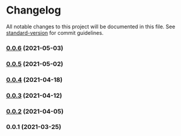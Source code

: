# Changelog

All notable changes to this project will be documented in this file. See [standard-version](https://github.com/conventional-changelog/standard-version) for commit guidelines.

### [0.0.6](https://github.com/petehanssens/dataengconf/compare/v0.0.5...v0.0.6) (2021-05-03)

### [0.0.5](https://github.com/petehanssens/dataengconf/compare/v0.0.4...v0.0.5) (2021-05-02)

### [0.0.4](https://github.com/petehanssens/dataengconf/compare/v0.0.2...v0.0.4) (2021-04-18)

### [0.0.3](https://github.com/petehanssens/dataengconf/compare/v0.0.2...v0.0.3) (2021-04-12)

### [0.0.2](https://github.com/petehanssens/dataengconf/compare/v0.0.1...v0.0.2) (2021-04-05)

### 0.0.1 (2021-03-25)
